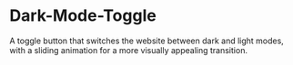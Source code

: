 # Dark-Mode-Toggle
A toggle button that switches the website between dark and light modes, with a sliding animation for a more visually appealing transition.
